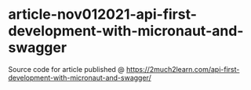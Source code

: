 # article-nov012021-api-first-development-with-micronaut-and-swagger
Source code for article published @ https://2much2learn.com/api-first-development-with-micronaut-and-swagger/
